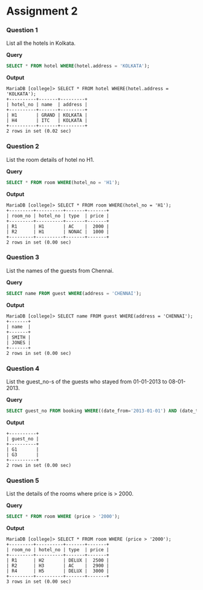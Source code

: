 # Assignment 2
### Question 1
List all the hotels in Kolkata.

**Query**
```sql
SELECT * FROM hotel WHERE(hotel.address = 'KOLKATA');
```
**Output**
```
MariaDB [college]> SELECT * FROM hotel WHERE(hotel.address = 'KOLKATA');
+----------+-------+---------+
| hotel_no | name  | address |
+----------+-------+---------+
| H1       | GRAND | KOLKATA |
| H4       | ITC   | KOLKATA |
+----------+-------+---------+
2 rows in set (0.02 sec)
```
### Question 2
List the room details of hotel no H1.

**Query**
```sql
SELECT * FROM room WHERE(hotel_no = 'H1');
```
**Output**
```
MariaDB [college]> SELECT * FROM room WHERE(hotel_no = 'H1');
+---------+----------+-------+-------+
| room_no | hotel_no | type  | price |
+---------+----------+-------+-------+
| R1      | H1       | AC    |  2000 |
| R2      | H1       | NONAC |  1000 |
+---------+----------+-------+-------+
2 rows in set (0.00 sec)
```

### Question 3
List the names of the guests from Chennai.

**Query**
```sql
SELECT name FROM guest WHERE(address = 'CHENNAI');
```
**Output**
```
MariaDB [college]> SELECT name FROM guest WHERE(address = 'CHENNAI');
+-------+
| name  |
+-------+
| SMITH |
| JONES |
+-------+
2 rows in set (0.00 sec)
```

### Question 4
List the guest_no-s of the guests who stayed from 01-01-2013 to 08-01-2013.

**Query**
```sql
SELECT guest_no FROM booking WHERE((date_from='2013-01-01') AND (date_to='2013-01-08'));
```
**Output**
```
+----------+
| guest_no |
+----------+
| G1       |
| G3       |
+----------+
2 rows in set (0.00 sec)
```

### Question 5
List the details of the rooms where price is > 2000.

**Query**
```sql
SELECT * FROM room WHERE (price > '2000');
```
**Output**
```
MariaDB [college]> SELECT * FROM room WHERE (price > '2000');
+---------+----------+-------+-------+
| room_no | hotel_no | type  | price |
+---------+----------+-------+-------+
| R1      | H2       | DELUX |  2500 |
| R2      | H3       | AC    |  2900 |
| R4      | H5       | DELUX |  3000 |
+---------+----------+-------+-------+
3 rows in set (0.00 sec)
```